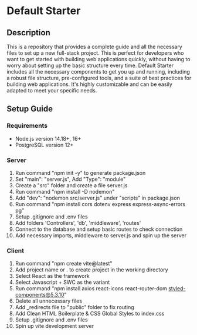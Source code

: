 # Default Starter

## Description

This is a repository that provides a complete guide and all the necessary files to set up a new full-stack project. This is perfect for developers who want to get started with building web applications quickly, without having to worry about setting up the basic structure every time. Default Starter includes all the necessary components to get you up and running, including a robust file structure, pre-configured tools, and a suite of best practices for building web applications. It's highly customizable and can be easily adapted to meet your specific needs.

## Setup Guide

### Requirements

-   Node.js version 14.18+, 16+
-   PostgreSQL version 12+

### Server

1. Run command "npm init -y" to generate package.json
2. Set "main": "server.js", Add "Type": "module"
3. Create a "src" folder and create a file server.js
4. Run command "npm install -D nodemon"
5. Add "dev": "nodemon src/server.js" under "scripts" in package.json
6. Run command "npm install cors dotenv express express-async-errors pg"
7. Setup .gitignore and .env files
8. Add folders 'Controllers', 'db', 'middleware', 'routes'
9. Connect to the database and setup basic routes to check connection
10. Add necessary imports, middleware to server.js and spin up the server

### Client

1. Run command "npm create vite@latest"
2. Add project name or . to create project in the working directory
3. Select React as the framework
4. Select Javascript + SWC as the variant
5. Run command "npm install axios react-icons react-router-dom styled-components@5.3.10"
6. Delete all unnecessary files
7. Add \_redirects file to "public" folder to fix routing
8. Add Clean HTML Boilerplate & CSS Global Styles to index.css
9. Setup .gitignore and .env files
10. Spin up vite development server

